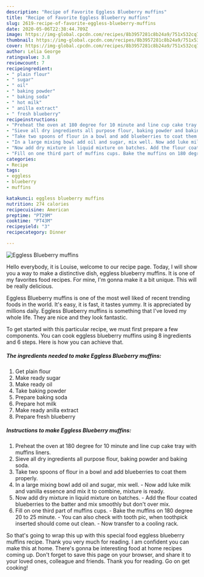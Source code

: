 ```yaml
---
description: "Recipe of Favorite Eggless Blueberry muffins"
title: "Recipe of Favorite Eggless Blueberry muffins"
slug: 2619-recipe-of-favorite-eggless-blueberry-muffins
date: 2020-05-06T22:38:44.709Z
image: https://img-global.cpcdn.com/recipes/8b3957281c8b24a9/751x532cq70/eggless-blueberry-muffins-recipe-main-photo.jpg
thumbnail: https://img-global.cpcdn.com/recipes/8b3957281c8b24a9/751x532cq70/eggless-blueberry-muffins-recipe-main-photo.jpg
cover: https://img-global.cpcdn.com/recipes/8b3957281c8b24a9/751x532cq70/eggless-blueberry-muffins-recipe-main-photo.jpg
author: Lelia George
ratingvalue: 3.8
reviewcount: 7
recipeingredient:
- " plain flour"
- " sugar"
- " oil"
- " baking powder"
- " baking soda"
- " hot milk"
- " anilla extract"
- " fresh blueberry"
recipeinstructions:
- "Preheat the oven at 180 degree for 10 minute and line cup cake tray with muffins liners."
- "Sieve all dry ingredients all purpose flour, baking powder and baking soda."
- "Take two spoons of flour in a bowl and add blueberries to coat them properly."
- "In a large mixing bowl add oil and sugar, mix well. Now add luke milk and vanilla essence and mix it to combine, mixture is ready."
- "Now add dry mixture in liquid mixture on batches. Add the flour coated blueberries to the batter and mix smoothly but don&#39;t over mix."
- "Fill on one third part of muffins cups. Bake the muffins on 180 degree 20 to 25 minute. You can also check with tooth pic, when toothpick inserted should come out clean.  Now transfer to a cooling rack."
categories:
- Recipe
tags:
- eggless
- blueberry
- muffins

katakunci: eggless blueberry muffins 
nutrition: 274 calories
recipecuisine: American
preptime: "PT29M"
cooktime: "PT43M"
recipeyield: "3"
recipecategory: Dinner

---
```



![Eggless Blueberry muffins](https://img-global.cpcdn.com/recipes/8b3957281c8b24a9/751x532cq70/eggless-blueberry-muffins-recipe-main-photo.jpg)

Hello everybody, it is Louise, welcome to our recipe page. Today, I will show you a way to make a distinctive dish, eggless blueberry muffins. It is one of my favorites food recipes. For mine, I'm gonna make it a bit unique. This will be really delicious.



Eggless Blueberry muffins is one of the most well liked of recent trending foods in the world. It's easy, it is fast, it tastes yummy. It is appreciated by millions daily. Eggless Blueberry muffins is something that I've loved my whole life. They are nice and they look fantastic.


To get started with this particular recipe, we must first prepare a few components. You can cook eggless blueberry muffins using 8 ingredients and 6 steps. Here is how you can achieve that.

<!--inarticleads1-->

##### The ingredients needed to make Eggless Blueberry muffins:

1. Get  plain flour
1. Make ready  sugar
1. Make ready  oil
1. Take  baking powder
1. Prepare  baking soda
1. Prepare  hot milk
1. Make ready  anilla extract
1. Prepare  fresh blueberry




<!--inarticleads2-->

##### Instructions to make Eggless Blueberry muffins:

1. Preheat the oven at 180 degree for 10 minute and line cup cake tray with muffins liners.
1. Sieve all dry ingredients all purpose flour, baking powder and baking soda.
1. Take two spoons of flour in a bowl and add blueberries to coat them properly.
1. In a large mixing bowl add oil and sugar, mix well. - Now add luke milk and vanilla essence and mix it to combine, mixture is ready.
1. Now add dry mixture in liquid mixture on batches. - Add the flour coated blueberries to the batter and mix smoothly but don&#39;t over mix.
1. Fill on one third part of muffins cups. - Bake the muffins on 180 degree 20 to 25 minute. - You can also check with tooth pic, when toothpick inserted should come out clean.  - Now transfer to a cooling rack.




So that's going to wrap this up with this special food eggless blueberry muffins recipe. Thank you very much for reading. I am confident you can make this at home. There's gonna be interesting food at home recipes coming up. Don't forget to save this page on your browser, and share it to your loved ones, colleague and friends. Thank you for reading. Go on get cooking!

